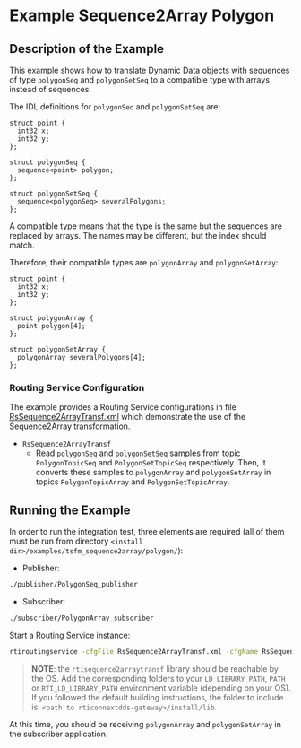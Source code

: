 # Example Sequence2Array Polygon

## Description of the Example

This example shows how to translate Dynamic Data objects with sequences of type
`polygonSeq` and `polygonSetSeq` to a compatible type with arrays instead of
sequences.

The IDL definitions for `polygonSeq` and `polygonSetSeq` are:

```idl
struct point {
  int32 x;
  int32 y;
};

struct polygonSeq {
  sequence<point> polygon;
};

struct polygonSetSeq {
  sequence<polygonSeq> severalPolygons;
};

```

A compatible type means that the type is the same but the sequences are replaced
by arrays. The names may be different, but the index should match.

Therefore, their compatible types are `polygonArray` and `polygonSetArray`:

```idl
struct point {
  int32 x;
  int32 y;
};

struct polygonArray {
  point polygon[4];
};

struct polygonSetArray {
  polygonArray severalPolygons[4];
};

```

### Routing Service Configuration

The example provides a Routing Service configurations in file
[RsSequence2ArrayTransf.xml](RsSequence2AraryTransf.xml) which demonstrate
the use of the Sequence2Array transformation.

- `RsSequence2ArrayTransf`
  - Read `polygonSeq` and `polygonSetSeq` samples from topic `PolygonTopicSeq`
    and `PolygonSetTopicSeq` respectively. Then, it converts these samples to
    `polygonArray` and `polygonSetArray` in topics `PolygonTopicArray` and
    `PolygonSetTopicArray`.

## Running the Example

In order to run the integration test, three elements are required (all of them
must be run from directory `<install dir>/examples/tsfm_sequence2array/polygon/`):

- Publisher:

```sh
./publisher/PolygonSeq_publisher
```

- Subscriber:

```sh
./subscriber/PolygonArray_subscriber
```

Start a Routing Service instance:

```sh
rtiroutingservice -cfgFile RsSequence2ArrayTransf.xml -cfgName RsSequence2ArrayTransf
```

> **NOTE**: the `rtisequence2arraytransf` library should be reachable by the OS. Add
> the corresponding folders to your `LD_LIBRARY_PATH`, `PATH` or
> `RTI_LD_LIBRARY_PATH` environment variable (depending on your OS). If you
> followed the default building instructions, the folder to include is:
> `<path to rticonnextdds-gateway>/install/lib`.

At this time, you should be receiving `polygonArray` and `polygonSetArray` in
the subscriber application.
